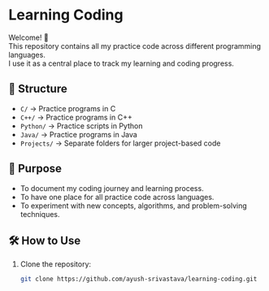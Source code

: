 # Learning Coding

Welcome! 👋  
This repository contains all my practice code across different programming languages.  
I use it as a central place to track my learning and coding progress.  

## 📂 Structure
- `C/` → Practice programs in C
- `C++/` → Practice programs in C++
- `Python/` → Practice scripts in Python
- `Java/` → Practice programs in Java
- `Projects/` → Separate folders for larger project-based code

## 🚀 Purpose
- To document my coding journey and learning process.
- To have one place for all practice code across languages.
- To experiment with new concepts, algorithms, and problem-solving techniques.

## 🛠️ How to Use
1. Clone the repository:
   ```bash
   git clone https://github.com/ayush-srivastava/learning-coding.git
